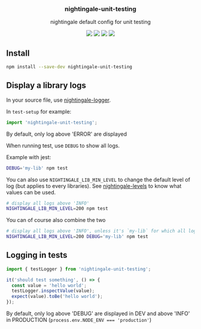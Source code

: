 <h3 align="center">
  nightingale-unit-testing
</h3>

<p align="center">
  nightingale default config for unit testing
</p>

<p align="center">
  <a href="https://npmjs.org/package/nightingale-unit-testing"><img src="https://img.shields.io/npm/v/nightingale-unit-testing.svg?style=flat-square"></a>
  <a href="https://npmjs.org/package/nightingale-unit-testing"><img src="https://img.shields.io/npm/dw/nightingale-unit-testing.svg?style=flat-square"></a>
  <a href="https://npmjs.org/package/nightingale-unit-testing"><img src="https://img.shields.io/node/v/nightingale-unit-testing.svg?style=flat-square"></a>
  <a href="https://npmjs.org/package/nightingale-unit-testing"><img src="https://img.shields.io/npm/types/nightingale-unit-testing.svg?style=flat-square"></a>
</p>

## Install

```sh
npm install --save-dev nightingale-unit-testing
```

## Display a library logs

In your source file, use [nightingale-logger](https://www.npmjs.com/package/nightingale-logger).

In `test-setup` for example:

```js
import 'nightingale-unit-testing';
```

By default, only log above 'ERROR' are displayed

When running test, use `DEBUG` to show all logs.

Example with jest:

```bash
DEBUG='my-lib' npm test
```

You can also use `NIGHTINGALE_LIB_MIN_LEVEL` to change the default level of log (but applies to every libraries). See [nightingale-levels](https://www.npmjs.com/package/nightingale-levels) to know what values can be used.

```bash
# display all logs above 'INFO'
NIGHTINGALE_LIB_MIN_LEVEL=200 npm test
```

You can of course also combine the two

```bash
# display all logs above 'INFO', unless it's `my-lib` for which all logs are displayed
NIGHTINGALE_LIB_MIN_LEVEL=200 DEBUG='my-lib' npm test
```

## Logging in tests

```js
import { testLogger } from 'nightingale-unit-testing';

it('should test something', () => {
  const value = 'hello world';
  testLogger.inspectValue(value);
  expect(value).toBe('hello world');
});
```

By default, only log above 'DEBUG' are displayed in DEV and above 'INFO' in PRODUCTION (`process.env.NODE_ENV === 'production'`)
